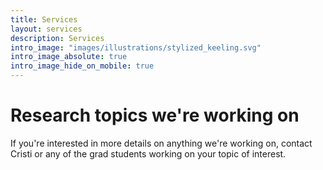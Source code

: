 ```yaml
---
title: Services
layout: services
description: Services
intro_image: "images/illustrations/stylized_keeling.svg"
intro_image_absolute: true
intro_image_hide_on_mobile: true
---
```


# Research topics we're working on

If you're interested in more details on anything we're working on, contact Cristi or any of the grad students working on your topic of interest.
